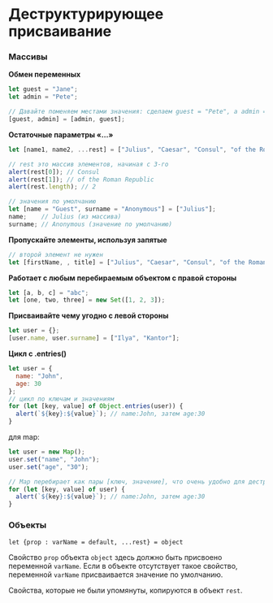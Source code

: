 # Деструктурирующее присваивание

### Массивы

**Обмен переменных**

```jsx
let guest = "Jane";
let admin = "Pete";

// Давайте поменяем местами значения: сделаем guest = "Pete", а admin = "Jane"
[guest, admin] = [admin, guest];

```

**Остаточные параметры «…»**

```jsx
let [name1, name2, ...rest] = ["Julius", "Caesar", "Consul", "of the Roman Republic"];

// rest это массив элементов, начиная с 3-го
alert(rest[0]); // Consul
alert(rest[1]); // of the Roman Republic
alert(rest.length); // 2

// значения по умолчанию
let [name = "Guest", surname = "Anonymous"] = ["Julius"];
name;    // Julius (из массива)
surname; // Anonymous (значение по умолчанию)
```

**Пропускайте элементы, используя запятые**

```jsx
// второй элемент не нужен
let [firstName, , title] = ["Julius", "Caesar", "Consul", "of the Roman Republic"];
```

**Работает с любым перебираемым объектом с правой стороны**

```jsx
let [a, b, c] = "abc";
let [one, two, three] = new Set([1, 2, 3]);
```

**Присваивайте чему угодно с левой стороны**

```jsx
let user = {};
[user.name, user.surname] = ["Ilya", "Kantor"];
```

**Цикл с .entries()**

```jsx
let user = {
  name: "John",
  age: 30
};
// цикл по ключам и значениям
for (let [key, value] of Object.entries(user)) {
  alert(`${key}:${value}`); // name:John, затем age:30
}
```

для map:

```jsx
let user = new Map();
user.set("name", "John");
user.set("age", "30");

// Map перебирает как пары [ключ, значение], что очень удобно для деструктурирования
for (let [key, value] of user) {
  alert(`${key}:${value}`); // name:John, затем age:30
}
```

### Объекты

`let {prop : varName = default, ...rest} = object`

Cвойство `prop` объекта `object` здесь должно быть присвоено переменной `varName`. Если в объекте отсутствует такое свойство, переменной `varName` присваивается значение по умолчанию.

Свойства, которые не были упомянуты, копируются в объект `rest`.